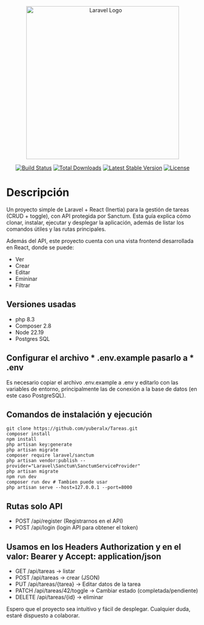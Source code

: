 <p align="center"><a href="https://laravel.com" target="_blank"><img src="https://raw.githubusercontent.com/laravel/art/master/logo-lockup/5%20SVG/2%20CMYK/1%20Full%20Color/laravel-logolockup-cmyk-red.svg" width="400" alt="Laravel Logo"></a></p>

<p align="center">
<a href="https://github.com/laravel/framework/actions"><img src="https://github.com/laravel/framework/workflows/tests/badge.svg" alt="Build Status"></a>
<a href="https://packagist.org/packages/laravel/framework"><img src="https://img.shields.io/packagist/dt/laravel/framework" alt="Total Downloads"></a>
<a href="https://packagist.org/packages/laravel/framework"><img src="https://img.shields.io/packagist/v/laravel/framework" alt="Latest Stable Version"></a>
<a href="https://packagist.org/packages/laravel/framework"><img src="https://img.shields.io/packagist/l/laravel/framework" alt="License"></a>
</p>


# Descripción

Un proyecto simple de Laravel + React (Inertia) para la gestión de tareas (CRUD + toggle), con API protegida por Sanctum.
Esta guía explica cómo clonar, instalar, ejecutar y desplegar la aplicación, además de listar los comandos útiles y las rutas principales.

Además del API, este proyecto cuenta con una vista frontend desarrollada en React, donde se puede:

* Ver
* Crear
* Editar
* Emininar
* Filtrar



## Versiones usadas
* php 8.3
* Composer 2.8
* Node 22.19
* Postgres SQL

  
## Configurar el archivo * .env.example pasarlo a * .env

Es necesario copiar el archivo .env.example a .env y editarlo con las variables de entorno, principalmente las de conexión a la base de datos (en este caso PostgreSQL).
## Comandos de instalación y ejecución

```
git clone https://github.com/yuberalx/Tareas.git
composer install
npm install
php artisan key:generate
php artisan migrate
composer require laravel/sanctum
php artisan vendor:publish --provider="Laravel\Sanctum\SanctumServiceProvider"
php artisan migrate
npm run dev
composer run dev # Tambien puede usar
php artisan serve --host=127.0.0.1 --port=8000
```
## Rutas solo API
* POST /api/register (Registrarnos en el API)
* POST /api/login (login API para obtener el token)
## Usamos en los Headers Authorization y en el valor: Bearer <tu-token> y Accept: application/json
* GET /api/tareas → listar
* POST /api/tareas → crear (JSON)
* PUT /api/tareas/{tarea} → Editar datos de la tarea
* PATCH /api/tareas/42/toggle → Cambiar estado (completada/pendiente)
* DELETE /api/tareas/{id} → eliminar

Espero que el proyecto sea intuitivo y fácil de desplegar.
Cualquier duda, estaré dispuesto a colaborar.

